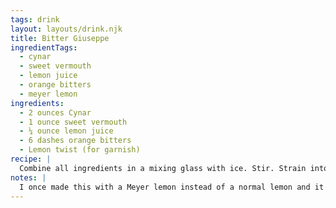 ```yaml
---
tags: drink
layout: layouts/drink.njk
title: Bitter Giuseppe
ingredientTags:
  - cynar
  - sweet vermouth
  - lemon juice
  - orange bitters
  - meyer lemon
ingredients:
  - 2 ounces Cynar
  - 1 ounce sweet vermouth
  - ¼ ounce lemon juice
  - 6 dashes orange bitters
  - Lemon twist (for garnish)
recipe: |
  Combine all ingredients in a mixing glass with ice. Stir. Strain into a rocks glass over a large cube. Garnish with a lemon twist.
notes: |
  I once made this with a Meyer lemon instead of a normal lemon and it was extremely good!
---
```


